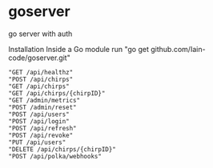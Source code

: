 # goserver
go server with auth

Installation
Inside a Go module run "go get github.com/Iain-code/goserver.git"

	
	"GET /api/healthz"
	"POST /api/chirps"
	"GET /api/chirps"
	"GET /api/chirps/{chirpID}"
	"GET /admin/metrics"
	"POST /admin/reset"
	"POST /api/users"
	"POST /api/login"
	"POST /api/refresh"
    "POST /api/revoke"
	"PUT /api/users"
    "DELETE /api/chirps/{chirpID}"
	"POST /api/polka/webhooks"
